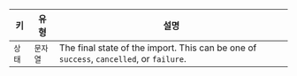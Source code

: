 | 키    | 유형    | 설명                                                                                      |
| ---- | ----- | --------------------------------------------------------------------------------------- |
| `상태` | `문자열` | The final state of the import. This can be one of `success`, `cancelled`, or `failure`. |
